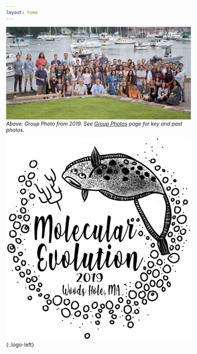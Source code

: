 ```yaml
---
layout: home
---
```

![Group photo from 2019 workshop](assets/img/group-photos/group-photo-2019.png)
_Above: Group Photo from 2019. See [Group Photos](/group-photos/) page for key and past photos._

![2019 t-shirt design](assets/img/tshirt-2019.png){:.logo-left}

